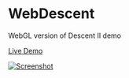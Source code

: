 # WebDescent
WebGL version of Descent II demo

[Live Demo][1]

[![Screenshot][2]][1]

  [1]: http://codewithoutborders.com/WebDescent/
  [2]: https://github.com/piersh/WebDescent/wiki/Screenshot.jpg (Live Demo)
